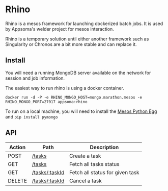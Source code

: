 # Rhino

Rhino is a mesos framework for launching dockerized batch jobs. It is used by
Appsoma's welder project for mesos interaction.

Rhino is a temporary solution until either another framework such as
Singularity or Chronos are a bit more stable and can replace it.


## Install

You will need a running MongoDB server available on the network for session and job information.

The easiest way to run rhino is using a docker container.

	docker run -d -P -e RHINO_MONGO_HOST=mongo.marathon.mesos -e RHINO_MONGO_PORT=27017 appsoma:rhino

To run on a local machine, you will need to install the [Mesos Python Egg](https://open.mesosphere.com/downloads/mesos/) and `pip install pymongo`

## API

| Action     | Path                                                 | Description
-------------|------------------------------------------------------|--------------------------------------
POST         | [/tasks](docs/post_tasks.md)                         | Create a task
GET          | [/tasks](docs/get_tasks.md)                          | Fetch all tasks status
GET          | [/tasks/:taskId](docs/get_tasks_taskid.md)           | Fetch all status for given task
DELETE       | [/tasks/:taskId](docs/delete_tasks_taskid.md)        | Cancel a task


